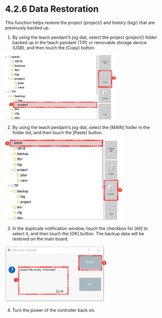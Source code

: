 # 4.2.6 Data Restoration

This function helps restore the project \(project/\) and history \(log/\) that are previously backed up.

1.	By using the teach pendant’s jog dial, select the project \(project/\) folder backed up in the teach pendant \(T/P\) or removable storage device \(USB\), and then touch the \[Copy\] button.



![](../../.gitbook/assets/image%20%28381%29.png)

2.	By using the teach pendant’s jog dial, select the \[MAIN\] folder in the folder list, and then touch the \[Paste\] button.

![](../../.gitbook/assets/image%20%28380%29.png)



3.	In the duplicate notification window, touch the checkbox for \[All\] to select it, and then touch the \[OK\] button. The backup data will be restored on the main board.

![](../../.gitbook/assets/image%20%28360%29.png)

4.	Turn the power of the controller back on.

